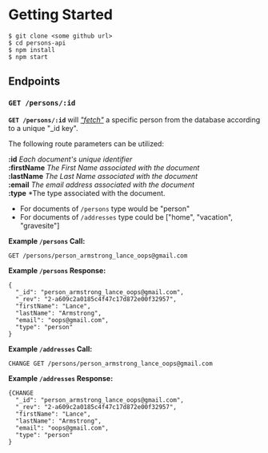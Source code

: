 # Getting Started

```
$ git clone <some github url>
$ cd persons-api
$ npm install
$ npm start
```

## Endpoints

### `GET /persons/:id`

**`GET /persons/:id`** will [*"fetch"*]("https://pouchdb.com/api.html#fetch_document") a specific person from the database according to a unique "\_id key".

The following route parameters can be utilized:

**:id**   *Each document's unique identifier*  
**:firstName**    *The First Name associated with the document*  
**:lastName**   *The Last Name associated with the document*  
**:email**    *The email address associated with the document*  
**:type**   *The type associated with the document.  
* For documents of `/persons` type would be "person"  
* For documents of `/addresses` type could be ["home", "vacation", "gravesite"]

**Example `/persons` Call:**

```
GET /persons/person_armstrong_lance_oops@gmail.com

```

**Example `/persons` Response:**
```
{
  "_id": "person_armstrong_lance_oops@gmail.com",
  "_rev": "2-a609c2a0185c4f47c17d872e00f32957",
  "firstName": "Lance",
  "lastName": "Armstrong",
  "email": "oops@gmail.com",
  "type": "person"
}
```

**Example `/addresses` Call:**

```
CHANGE GET /persons/person_armstrong_lance_oops@gmail.com

```

**Example `/addresses` Response:**
```
{CHANGE
  "_id": "person_armstrong_lance_oops@gmail.com",
  "_rev": "2-a609c2a0185c4f47c17d872e00f32957",
  "firstName": "Lance",
  "lastName": "Armstrong",
  "email": "oops@gmail.com",
  "type": "person"
}
```
